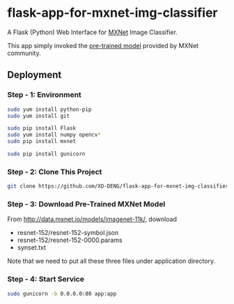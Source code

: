 # flask-app-for-mxnet-img-classifier
A Flask (Python) Web Interface for [MXNet](http://mxnet.io/) Image Classifier.

This app simply invoked the [pre-trained model](http://mxnet.io/tutorials/python/predict_image.html) provided by MXNet community. 

## Deployment

### Step - 1: Environment
```bash
sudo yum install python-pip
sudo yum install git

sudo pip install Flask
sudo yum install numpy opencv*
sudo pip install mxnet

sudo pip install gunicorn
```

### Step - 2: Clone This Project

```bash
git clone https://github.com/XD-DENG/flask-app-for-mxnet-img-classifier.git
```

### Step - 3: Download Pre-Trained MXNet Model

From http://data.mxnet.io/models/imagenet-11k/, download

- resnet-152/resnet-152-symbol.json
- resnet-152/resnet-152-0000.params
- synset.txt

Note that we need to put all these three files under application directory.

### Step - 4: Start Service

```bash
sudo gunicorn -b 0.0.0.0:80 app:app
```
